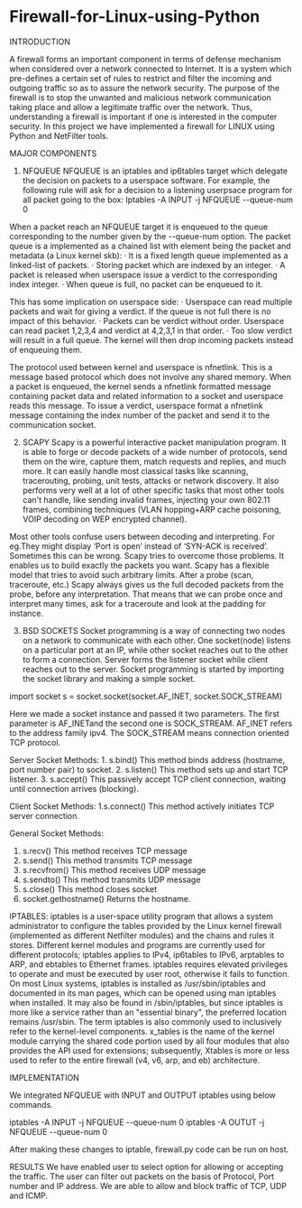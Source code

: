 # Firewall-for-Linux-using-Python


INTRODUCTION

A firewall forms an important component in terms of defense mechanism when considered over a network connected to Internet. It is a system which pre-defines a certain set of rules to restrict and filter the incoming and outgoing traffic so as to assure the network security. The purpose of the firewall is to stop the unwanted and malicious network communication taking place and allow a legitimate traffic over the network. Thus, understanding a firewall is important if one is interested in the computer security. In this project we have implemented a firewall for LINUX using Python and NetFilter tools. 


MAJOR COMPONENTS

1. NFQUEUE
NFQUEUE is an iptables and ip6tables target which delegate the decision on packets to a userspace software. For example, the following rule will ask for a decision to a listening userpsace program for all packet going to the box:
Iptables -A INPUT -j NFQUEUE --queue-num 0
 
When a packet reach an NFQUEUE target it is enqueued to the queue corresponding to the number given by the --queue-num option. The packet queue is a implemented as a chained list with element being the packet and metadata (a Linux kernel skb):
 · It is a fixed length queue implemented as a linked-list of packets.
 · Storing packet which are indexed by an integer.
 · A packet is released when userspace issue a verdict to the corresponding index integer.
 · When queue is full, no packet can be enqueued to it.
 
This has some implication on userspace side:
 · Userspace can read multiple packets and wait for giving a verdict. If the queue is not full there is no impact of this behavior.
 · Packets can be verdict without order. Userspace can read packet 1,2,3,4 and verdict at 4,2,3,1 in that order.
 · Too slow verdict will result in a full queue. The kernel will then drop incoming packets instead of enqueuing them.
  
The protocol used between kernel and userspace is nfnetlink. This is a message based protocol which does not involve any shared memory. When a packet is enqueued, the kernel sends a nfnetlink formatted message containing packet data and related information to a socket and userspace reads this message. To issue a verdict, userspace format a nfnetlink message containing the index number of the packet and send it to the communication socket.
 
 
2. SCAPY
Scapy is a powerful interactive packet manipulation program. It is able to forge or decode packets of a wide number of protocols, send them on the wire, capture them, match requests and replies, and much more. It can easily handle most classical tasks like scanning, tracerouting, probing, unit tests, attacks or network discovery. It also performs very well at a lot of other specific tasks that most other tools can't handle, like sending invalid frames, injecting your own 802.11 frames, combining techniques (VLAN hopping+ARP cache poisoning, VOIP decoding on WEP encrypted channel).
 
Most other tools confuse users between decoding and interpreting. For eg.They might display ‘Port is open’ instead of ‘SYN-ACK is received’. Sometimes this can be wrong. Scapy tries to overcome those problems. It enables us to build exactly the packets you want. Scapy has a flexible model that tries to avoid such arbitrary limits. After a probe (scan, traceroute, etc.) Scapy always gives us the full decoded packets from the probe, before any interpretation. That means that we can probe once and interpret many times, ask for a traceroute and look at the padding for instance.

3. BSD SOCKETS
Socket programming is a way of connecting two nodes on a network to communicate with each other. One socket(node) listens on a particular port at an IP, while other socket reaches out to the other to form a connection. Server forms the listener socket while client reaches out to the server.
 Socket programming is started by importing the socket library and making a simple socket.
 
import socket
s = socket.socket(socket.AF_INET, socket.SOCK_STREAM)
 
Here we made a socket instance and passed it two parameters. The first parameter is AF_INETand the second one is SOCK_STREAM. AF_INET refers to the address family ipv4. The SOCK_STREAM means connection oriented TCP protocol.
 
Server Socket Methods:
    1. s.bind()
This method binds address (hostname, port number pair) to socket.
    2. s.listen()
This method sets up and start TCP listener.
    3. s.accept()
This passively accept TCP client connection, waiting until connection arrives (blocking).
 
Client Socket Methods:
    1.s.connect()
This method actively initiates TCP server connection.
 
General Socket Methods:
1. s.recv()
This method receives TCP message  
2. s.send()
This method transmits TCP message
3. s.recvfrom()
This method receives UDP message 
4. s.sendto()
This method transmits UDP message
5. s.close()
This method closes socket  	
6. socket.gethostname()
Returns the hostname.
 

IPTABLES:
iptables is a user-space utility program that allows a system administrator to configure the tables provided by the Linux kernel firewall (implemented as different Netfilter modules) and the chains and rules it stores. Different kernel modules and programs are currently used for different protocols; iptables applies to IPv4, ip6tables to IPv6, arptables to ARP, and ebtables to Ethernet frames.
iptables requires elevated privileges to operate and must be executed by user root, otherwise it fails to function. On most Linux systems, iptables is installed as /usr/sbin/iptables and documented in its man pages, which can be opened using man iptables when installed. It may also be found in /sbin/iptables, but since iptables is more like a service rather than an "essential binary", the preferred location remains /usr/sbin.
The term iptables is also commonly used to inclusively refer to the kernel-level components. x_tables is the name of the kernel module carrying the shared code portion used by all four modules that also provides the API used for extensions; subsequently, Xtables is more or less used to refer to the entire firewall (v4, v6, arp, and eb) architecture.



IMPLEMENTATION              

We integrated NFQUEUE with INPUT and OUTPUT iptables using below commands.

iptables -A INPUT -j NFQUEUE --queue-num 0
iptables -A OUTUT -j NFQUEUE --queue-num 0

After making these changes to iptable, firewall.py code can be run on host.

RESULTS
We have enabled user to select option for allowing or accepting the traffic. The user can filter out packets on the basis of Protocol, Port number and IP address. 
We are able to allow and block traffic of TCP, UDP and ICMP. 
